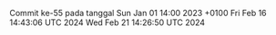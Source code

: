 Commit ke-55 pada tanggal Sun Jan 01 14:00 2023 +0100
Fri Feb 16 14:43:06 UTC 2024
Wed Feb 21 14:26:50 UTC 2024
